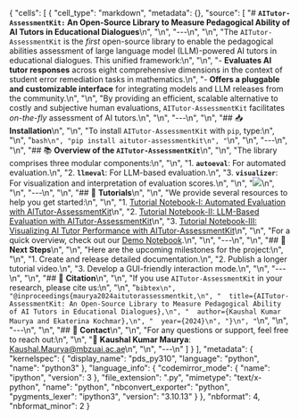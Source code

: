 {
 "cells": [
  {
   "cell_type": "markdown",
   "metadata": {},
   "source": [
    "# **`AITutor-AssessmentKit:` An Open-Source Library to Measure Pedagogical Ability of AI Tutors in Educational Dialogues**\n",
    "\n",
    "---\n",
    "\n",
    "The `AITutor-AssessmentKit` is the *first* open-source library to enable the pedagogical abilities assessment of large language model (LLM)-powered AI tutors in educational dialogues. This unified framework:\n",
    "\n",
    "- **Evaluates AI tutor responses** across eight comprehensive dimensions in the context of student error remediation tasks in mathematics.\n",
    "- **Offers a pluggable and customizable interface** for integrating models and LLM releases from the community.\n",
    "\n",
    "By providing an efficient, scalable alternative to costly and subjective human evaluations, `AITutor-AssessmentKit` facilitates *on-the-fly* assessment of AI tutors.\n",
    "\n",
    "---\n",
    "\n",
    "## 📥 **Installation**\n",
    "\n",
    "To install `AITutor-AssessmentKit` with `pip`, type:\n",
    "\n",
    "```bash\n",
    "pip install aitutor-assessmentkit\n",
    "```\n",
    "\n",
    "---\n",
    "\n",
    "## 📚 **Overview of the `AITutor-AssessmentKit`**\n",
    "\n",
    "The library comprises three modular components:\n",
    "\n",
    "1. **`autoeval`**: For automated evaluation.\n",
    "2. **`llmeval`**: For LLM-based evaluation.\n",
    "3. **`visualizer`**: For visualization and interpretation of evaluation scores.\n",
    "\n",
    "![](/home/kaushal.maurya/AITutor_AssessmentKit/outputs/AITutor-assessmentKit-Main_vf3.png)\n",
    "\n",
    "---\n",
    "\n",
    "## 📖 **Tutorials**\n",
    "\n",
    "We provide several resources to help you get started:\n",
    "\n",
    "1. [Tutorial Notebook-I: Automated Evaluation with AITutor-AssessmentKit](#)\n",
    "2. [Tutorial Notebook-II: LLM-Based Evaluation with AITutor-AssessmentKit](#)\n",
    "3. [Tutorial Notebook-III: Visualizing AI Tutor Performance with AITutor-AssessmentKit](#)\n",
    "\n",
    "For a quick overview, check out our [Demo Notebook](#).\n",
    "\n",
    "---\n",
    "\n",
    "## 🚀 **Next Steps**\n",
    "\n",
    "Here are the upcoming milestones for the project:\n",
    "\n",
    "1. Create and release detailed documentation.\n",
    "2. Publish a longer tutorial video.\n",
    "3. Develop a GUI-friendly interaction mode.\n",
    "\n",
    "---\n",
    "\n",
    "## 📜 **Citation**\n",
    "\n",
    "If you use `AITutor-AssessmentKit` in your research, please cite us:\n",
    "\n",
    "```bibtex\n",
    "@inproceedings{maurya2024aitutorassessmentkit,\n",
    "  title={AITutor-AssessmentKit: An Open-Source Library to Measure Pedagogical Ability of AI Tutors in Educational Dialogues},\n",
    "  author={Kaushal Kumar Maurya and Ekaterina Kochmar},\n",
    "  year={2024}\n",
    "}\n",
    "```\n",
    "\n",
    "---\n",
    "\n",
    "## 📧 **Contact**\n",
    "\n",
    "For any questions or support, feel free to reach out:\n",
    "\n",
    "📧 **Kaushal Kumar Maurya**: Kaushal.Maurya@mbzuai.ac.ae\n",
    "\n",
    "---\n"
   ]
  }
 ],
 "metadata": {
  "kernelspec": {
   "display_name": "pds_py310",
   "language": "python",
   "name": "python3"
  },
  "language_info": {
   "codemirror_mode": {
    "name": "ipython",
    "version": 3
   },
   "file_extension": ".py",
   "mimetype": "text/x-python",
   "name": "python",
   "nbconvert_exporter": "python",
   "pygments_lexer": "ipython3",
   "version": "3.10.13"
  }
 },
 "nbformat": 4,
 "nbformat_minor": 2
}
